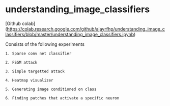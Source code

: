 # understanding_image_classifiers
[Github colab]
(https://colab.research.google.com/github/ajayrfhp/understanding_image_classifiers/blob/master/understanding_image_classifiers.ipynb)

Consists of the following experiments

	1. Sparse conv net classifier

	2. FSGM attack

	3. Simple targetted attack

	4. Heatmap visualizer

	5. Generating image conditioned on class

	6. Finding patches that activate a specific neuron


